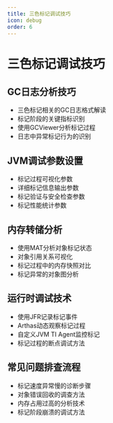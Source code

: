 ```yaml
---
title: 三色标记调试技巧
icon: debug
order: 6
---
```


# 三色标记调试技巧

## GC日志分析技巧
- 三色标记相关的GC日志格式解读
- 标记阶段的关键指标识别
- 使用GCViewer分析标记过程
- 日志中异常标记行为的识别

## JVM调试参数设置
- 标记过程可视化参数
- 详细标记信息输出参数
- 标记验证与安全检查参数
- 标记性能统计参数

## 内存转储分析
- 使用MAT分析对象标记状态
- 对象引用关系可视化
- 标记过程中的内存快照对比
- 标记异常的对象图分析

## 运行时调试技术
- 使用JFR记录标记事件
- Arthas动态观察标记过程
- 自定义JVM TI Agent监控标记
- 标记过程的断点调试方法

## 常见问题排查流程
- 标记速度异常慢的诊断步骤
- 对象错误回收的调查方法
- 内存占用过高的分析技术
- 标记阶段崩溃的调试方法
